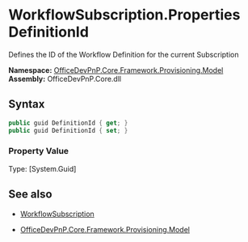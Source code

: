# WorkflowSubscription.Properties DefinitionId
Defines the ID of the Workflow Definition for the current Subscription  

**Namespace:** [OfficeDevPnP.Core.Framework.Provisioning.Model](OfficeDevPnP.Core.Framework.Provisioning.Model.md)  
**Assembly:** OfficeDevPnP.Core.dll  
## Syntax
```C#
public guid DefinitionId { get; }
public guid DefinitionId { set; }
```

### Property Value
Type: [System.Guid] 

## See also
- [WorkflowSubscription](WorkflowSubscription.md) 

- [OfficeDevPnP.Core.Framework.Provisioning.Model](OfficeDevPnP.Core.Framework.Provisioning.Model.md)
